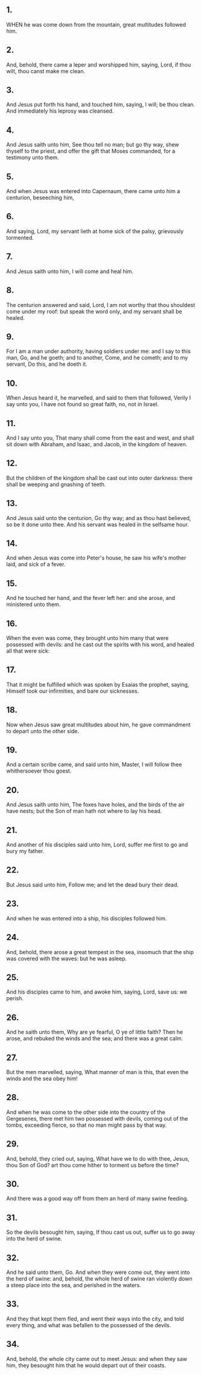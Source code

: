 ## 1.
WHEN he was come down from the mountain, great multitudes followed him.
## 2.
And, behold, there came a leper and worshipped him, saying, Lord, if thou wilt, thou canst make me clean.
## 3.
And Jesus put forth his hand, and touched him, saying, I will; be thou clean. And immediately his leprosy was cleansed.
## 4.
And Jesus saith unto him, See thou tell no man; but go thy way, shew thyself to the priest, and offer the gift that Moses commanded, for a testimony unto them.
## 5.
And when Jesus was entered into Capernaum, there came unto him a centurion, beseeching him,
## 6.
And saying, Lord, my servant lieth at home sick of the palsy, grievously tormented.
## 7.
And Jesus saith unto him, I will come and heal him.
## 8.
The centurion answered and said, Lord, I am not worthy that thou shouldest come under my roof: but speak the word only, and my servant shall be healed.
## 9.
For I am a man under authority, having soldiers under me: and I say to this man, Go, and he goeth; and to another, Come, and he cometh; and to my servant, Do this, and he doeth it.
## 10.
When Jesus heard it, he marvelled, and said to them that followed, Verily I say unto you, I have not found so great faith, no, not in Israel.
## 11.
And I say unto you, That many shall come from the east and west, and shall sit down with Abraham, and Isaac, and Jacob, in the kingdom of heaven.
## 12.
But the children of the kingdom shall be cast out into outer darkness: there shall be weeping and gnashing of teeth.
## 13.
And Jesus said unto the centurion, Go thy way; and as thou hast believed, so be it done unto thee. And his servant was healed in the selfsame hour.
## 14.
And when Jesus was come into Peter's house, he saw his wife's mother laid, and sick of a fever.
## 15.
And he touched her hand, and the fever left her: and she arose, and ministered unto them.
## 16.
When the even was come, they brought unto him many that were possessed with devils: and he cast out the spirits with his word, and healed all that were sick:
## 17.
That it might be fulfilled which was spoken by Esaias the prophet, saying, Himself took our infirmities, and bare our sicknesses.
## 18.
Now when Jesus saw great multitudes about him, he gave commandment to depart unto the other side.
## 19.
And a certain scribe came, and said unto him, Master, I will follow thee whithersoever thou goest.
## 20.
And Jesus saith unto him, The foxes have holes, and the birds of the air have nests; but the Son of man hath not where to lay his head.
## 21.
And another of his disciples said unto him, Lord, suffer me first to go and bury my father.
## 22.
But Jesus said unto him, Follow me; and let the dead bury their dead.
## 23.
And when he was entered into a ship, his disciples followed him.
## 24.
And, behold, there arose a great tempest in the sea, insomuch that the ship was covered with the waves: but he was asleep.
## 25.
And his disciples came to him, and awoke him, saying, Lord, save us: we perish.
## 26.
And he saith unto them, Why are ye fearful, O ye of little faith? Then he arose, and rebuked the winds and the sea; and there was a great calm.
## 27.
But the men marvelled, saying, What manner of man is this, that even the winds and the sea obey him!
## 28.
And when he was come to the other side into the country of the Gergesenes, there met him two possessed with devils, coming out of the tombs, exceeding fierce, so that no man might pass by that way.
## 29.
And, behold, they cried out, saying, What have we to do with thee, Jesus, thou Son of God? art thou come hither to torment us before the time?
## 30.
And there was a good way off from them an herd of many swine feeding.
## 31.
So the devils besought him, saying, If thou cast us out, suffer us to go away into the herd of swine.
## 32.
And he said unto them, Go. And when they were come out, they went into the herd of swine: and, behold, the whole herd of swine ran violently down a steep place into the sea, and perished in the waters.
## 33.
And they that kept them fled, and went their ways into the city, and told every thing, and what was befallen to the possessed of the devils.
## 34.
And, behold, the whole city came out to meet Jesus: and when they saw him, they besought him that he would depart out of their coasts.
